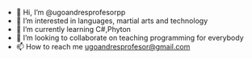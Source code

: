 - 👋 Hi, I’m @ugoandresprofesorpp
- 👀 I’m interested in languages, martial arts and technology
- 🌱 I’m currently learning C#,Phyton
- 💞️ I’m looking to collaborate on teaching programming for everybody
- 📫 How to reach me ugoandresprofesor@gmail.com
<!---
ugoandresprofesorpp/ugoandresprofesorpp is a ✨ special ✨ repository because its `README.md` (this file) appears on your GitHub profile.
You can click the Preview link to take a look at your changes.
--->

